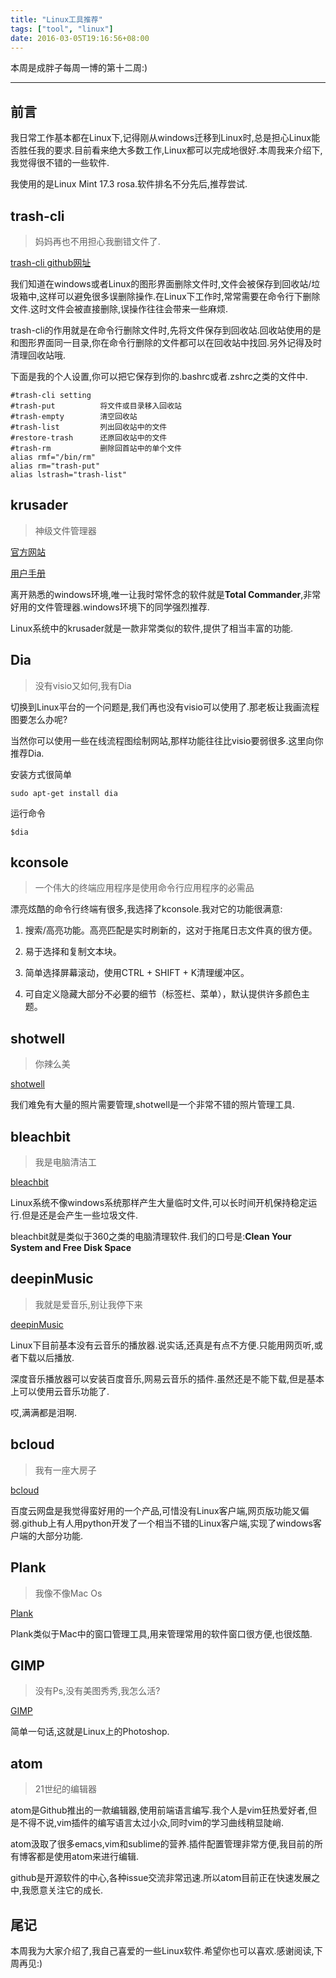 ```yaml
---
title: "Linux工具推荐"
tags: ["tool", "linux"]
date: 2016-03-05T19:16:56+08:00
---
```


本周是成胖子每周一博的第十二周:)

---

## 前言
我日常工作基本都在Linux下,记得刚从windows迁移到Linux时,总是担心Linux能否胜任我的要求.目前看来绝大多数工作,Linux都可以完成地很好.本周我来介绍下,我觉得很不错的一些软件.

我使用的是Linux Mint 17.3 rosa.软件排名不分先后,推荐尝试.

<!--more-->

## trash-cli
> 妈妈再也不用担心我删错文件了.

[trash-cli github网址](https://github.com/andreafrancia/trash-cli)

我们知道在windows或者Linux的图形界面删除文件时,文件会被保存到回收站/垃圾箱中,这样可以避免很多误删除操作.在Linux下工作时,常常需要在命令行下删除文件.这时文件会被直接删除,误操作往往会带来一些麻烦.

trash-cli的作用就是在命令行删除文件时,先将文件保存到回收站.回收站使用的是和图形界面同一目录,你在命令行删除的文件都可以在回收站中找回.另外记得及时清理回收站哦.

下面是我的个人设置,你可以把它保存到你的.bashrc或者.zshrc之类的文件中.

```
#trash-cli setting
#trash-put          将文件或目录移入回收站
#trash-empty        清空回收站
#trash-list         列出回收站中的文件
#restore-trash      还原回收站中的文件
#trash-rm           删除回首站中的单个文件
alias rmf="/bin/rm"
alias rm="trash-put"
alias lstrash="trash-list"
```

## krusader
> 神级文件管理器

[官方网站](http://www.krusader.org/)

[用户手册](https://docs.kde.org/trunk5/en/extragear-utils/krusader/krusader.pdf)

离开熟悉的windows环境,唯一让我时常怀念的软件就是**Total Commander**,非常好用的文件管理器.windows环境下的同学强烈推荐.

Linux系统中的krusader就是一款非常类似的软件,提供了相当丰富的功能.

## Dia
> 没有visio又如何,我有Dia

切换到Linux平台的一个问题是,我们再也没有visio可以使用了.那老板让我画流程图要怎么办呢?

当然你可以使用一些在线流程图绘制网站,那样功能往往比visio要弱很多.这里向你推荐Dia.

安装方式很简单
```
sudo apt-get install dia
```

运行命令
```
$dia
```

## kconsole
>一个伟大的终端应用程序是使用命令行应用程序的必需品

漂亮炫酷的命令行终端有很多,我选择了kconsole.我对它的功能很满意:

1. 搜索/高亮功能。高亮匹配是实时刷新的，这对于拖尾日志文件真的很方便。

2. 易于选择和复制文本块。

3. 简单选择屏幕滚动，使用CTRL + SHIFT + K清理缓冲区。

4. 可自定义隐藏大部分不必要的细节（标签栏、菜单），默认提供许多颜色主题。

## shotwell
> 你辣么美

[shotwell](https://wiki.gnome.org/Apps/Shotwell)

我们难免有大量的照片需要管理,shotwell是一个非常不错的照片管理工具.

## bleachbit
> 我是电脑清洁工

[bleachbit](https://www.bleachbit.org/)

Linux系统不像windows系统那样产生大量临时文件,可以长时间开机保持稳定运行.但是还是会产生一些垃圾文件.

bleachbit就是类似于360之类的电脑清理软件.我们的口号是:**Clean Your System and Free Disk Space**

## deepinMusic
> 我就是爱音乐,别让我停下来

[deepinMusic](http://wiki.deepin.org/?title=%E6%B7%B1%E5%BA%A6%E9%9F%B3%E4%B9%90)

Linux下目前基本没有云音乐的播放器.说实话,还真是有点不方便.只能用网页听,或者下载以后播放.

深度音乐播放器可以安装百度音乐,网易云音乐的插件.虽然还是不能下载,但是基本上可以使用云音乐功能了.

哎,满满都是泪啊.

## bcloud
> 我有一座大房子

[bcloud](https://github.com/LiuLang/bcloud)

百度云网盘是我觉得蛮好用的一个产品,可惜没有Linux客户端,网页版功能又偏弱.github上有人用python开发了一个相当不错的Linux客户端,实现了windows客户端的大部分功能.

## Plank
> 我像不像Mac Os

[Plank](https://launchpad.net/plank)

Plank类似于Mac中的窗口管理工具,用来管理常用的软件窗口很方便,也很炫酷.

## GIMP
> 没有Ps,没有美图秀秀,我怎么活?

[GIMP](https://www.gimp.org/)

简单一句话,这就是Linux上的Photoshop.

## atom
> 21世纪的编辑器

atom是Github推出的一款编辑器,使用前端语言编写.我个人是vim狂热爱好者,但是不得不说,vim插件的编写语言太过小众,同时vim的学习曲线稍显陡峭.

atom汲取了很多emacs,vim和sublime的营养.插件配置管理非常方便,我目前的所有博客都是使用atom来进行编辑.

github是开源软件的中心,各种issue交流非常迅速.所以atom目前正在快速发展之中,我愿意关注它的成长.

## 尾记
本周我为大家介绍了,我自己喜爱的一些Linux软件.希望你也可以喜欢.感谢阅读,下周再见:)
